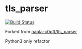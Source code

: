 tls_parser
==========

[![Build Status](https://travis-ci.com/zdenek-c/tls_parser.svg?branch=master)](https://travis-ci.com/zdenek-c/tls_parser)

Forked from [nabla-c0d3/tls_parser](https://github.com/nabla-c0d3/tls_parser)

Python3 only refactor
